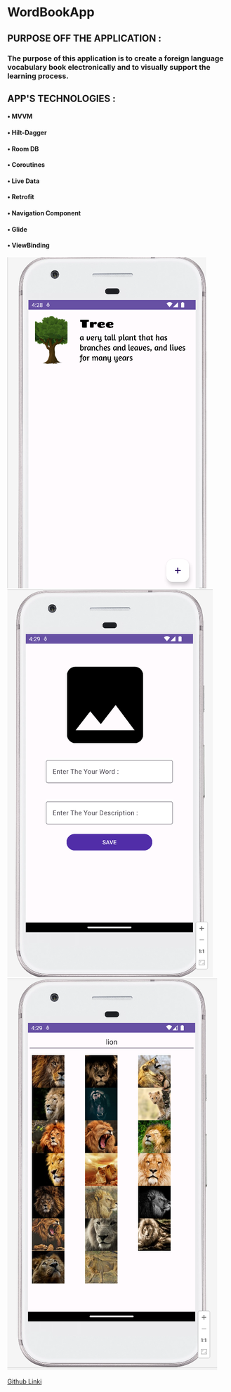 # WordBookApp

## PURPOSE OFF THE APPLICATION :
### The purpose of this application is to create a foreign language vocabulary book electronically and to visually support the learning process.

## APP'S TECHNOLOGIES : 
#### • MVVM
#### • Hilt-Dagger
#### • Room DB
#### • Coroutines
#### • Live Data
#### • Retrofit
#### • Navigation Component
#### • Glide
#### • ViewBinding

![main screen](https://raw.githubusercontent.com/ferhatseker180/WordBookApp/master/app/src/main/res/drawable/mainscreen.PNG)
![Add Word screen](https://raw.githubusercontent.com/ferhatseker180/WordBookApp/master/app/src/main/res/drawable/addword.PNG)
![Search Image screen](https://raw.githubusercontent.com/ferhatseker180/WordBookApp/master/app/src/main/res/drawable/searchimage.PNG)

[Github Linki](https://github.com/ferhatseker180/WordBookApp)


